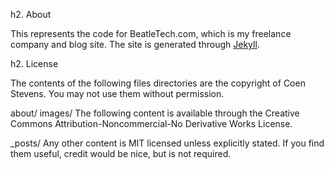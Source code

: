 h2. About

This represents the code for BeatleTech.com, which is my freelance
company and blog site. The site is generated through <a href="https://github.com/mojombo/jekyll">Jekyll</a>.

h2. License

The contents of the following files directories are the copyright of
Coen Stevens. You may not use them without permission.

about/
images/
The following content is available through the Creative Commons Attribution-Noncommercial-No Derivative Works License.

_posts/
Any other content is MIT licensed unless explicitly stated. If you find them useful, credit would be nice, but is not required.
